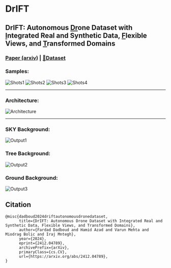 # DrIFT

## DrIFT: Autonomous <ins>Dr</ins>one Dataset with <ins>I</ins>ntegrated Real and Synthetic Data, <ins>F</ins>lexible Views, and <ins>T</ins>ransformed Domains

### [Paper (arxiv)](https://arxiv.org/abs/2412.04789) | [🤗Dataset](https://huggingface.co/datasets/CARG-uOttawa/DrIFT)


### Samples:
![Shots1](https://github.com/FardadDadboud/DrIFT/blob/main/imgs/DrIFT_ECCV.drawio1.jpg)
![Shots2](https://github.com/FardadDadboud/DrIFT/blob/main/imgs/DrIFT_ECCV.drawio2.jpg)
![Shots3](https://github.com/FardadDadboud/DrIFT/blob/main/imgs/DrIFT_ECCV.drawio3.jpg)
![Shots4](https://github.com/FardadDadboud/DrIFT/blob/main/imgs/DrIFT_ECCV.drawio4%20(2).jpg)

---
### Architecture:
![Architecture](https://github.com/FardadDadboud/DrIFT/blob/main/imgs/UDA.drawio%20(14).png)

---
### SKY Background:
![Output1](https://github.com/FardadDadboud/DrIFT/blob/main/imgs/DrIFT_ECCV.drawio%20(9).png)
### Tree Background:
![Output2](https://github.com/FardadDadboud/DrIFT/blob/main/imgs/DrIFT_ECCV.drawio%20(6).png)
### Ground Background:
![Output3](https://github.com/FardadDadboud/DrIFT/blob/main/imgs/DrIFT_ECCV.drawio%20(8).png)

## Citation

```
@misc{dadboud2024driftautonomousdronedataset,
      title={DrIFT: Autonomous Drone Dataset with Integrated Real and Synthetic Data, Flexible Views, and Transformed Domains}, 
      author={Fardad Dadboud and Hamid Azad and Varun Mehta and Miodrag Bolic and Iraj Mntegh},
      year={2024},
      eprint={2412.04789},
      archivePrefix={arXiv},
      primaryClass={cs.CV},
      url={https://arxiv.org/abs/2412.04789}, 
}
```


